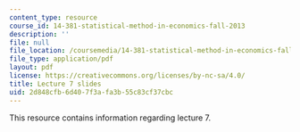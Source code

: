 ```yaml
---
content_type: resource
course_id: 14-381-statistical-method-in-economics-fall-2013
description: ''
file: null
file_location: /coursemedia/14-381-statistical-method-in-economics-fall-2013/2d848cfb6d407f3afa3b55c83cf37cbc_MIT14_381F13_lec7.pdf
file_type: application/pdf
layout: pdf
license: https://creativecommons.org/licenses/by-nc-sa/4.0/
title: Lecture 7 slides
uid: 2d848cfb-6d40-7f3a-fa3b-55c83cf37cbc
---
```

This resource contains information regarding lecture 7.
